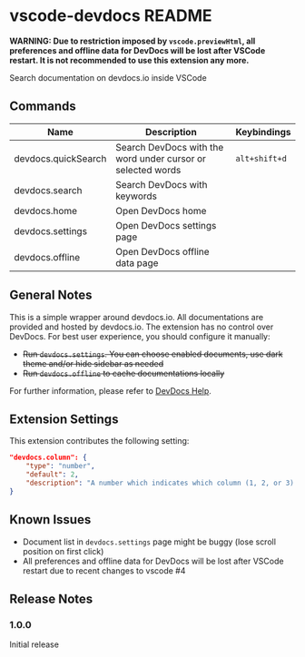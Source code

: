 # vscode-devdocs README

**WARNING: Due to restriction imposed by `vscode.previewHtml`, all preferences and offline data for DevDocs will be lost after VSCode restart. It is not recommended to use this extension any more.**

Search documentation on devdocs.io inside VSCode

## Commands

Name                 | Description                                                 | Keybindings
-------------------- | ----------------------------------------------------------- | ------------
devdocs.quickSearch  | Search DevDocs with the word under cursor or selected words | `alt+shift+d`
devdocs.search       | Search DevDocs with keywords                                |
devdocs.home         | Open DevDocs home                                           |
devdocs.settings     | Open DevDocs settings page                                  | 
devdocs.offline      | Open DevDocs offline data page                              |

## General Notes

This is a simple wrapper around devdocs.io. All documentations are provided and hosted by devdocs.io.
The extension has no control over DevDocs. For best user experience, you should configure it manually:

* <del>Run `devdocs.settings`. You can choose enabled documents, use dark theme and/or hide sidebar as needed</del>
* <del>Run `devdocs.offline` to cache documentations locally</del>

For further information, please refer to [DevDocs Help](http://devdocs.io/help).

## Extension Settings

This extension contributes the following setting:

```json
"devdocs.column": {
    "type": "number",
    "default": 2,
    "description": "A number which indicates which column (1, 2, or 3) to display DevDocs in"
}
```

## Known Issues

* Document list in `devdocs.settings` page might be buggy (lose scroll position on first click)
* All preferences and offline data for DevDocs will be lost after VSCode restart due to recent changes to vscode #4

## Release Notes

### 1.0.0

Initial release